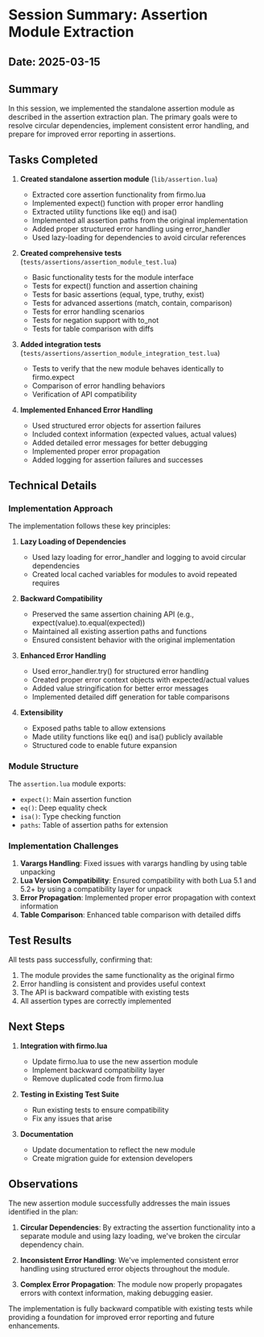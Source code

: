 # Session Summary: Assertion Module Extraction

## Date: 2025-03-15

## Summary

In this session, we implemented the standalone assertion module as described in the assertion extraction plan. The primary goals were to resolve circular dependencies, implement consistent error handling, and prepare for improved error reporting in assertions.

## Tasks Completed

1. **Created standalone assertion module** (`lib/assertion.lua`)
   - Extracted core assertion functionality from firmo.lua
   - Implemented expect() function with proper error handling
   - Extracted utility functions like eq() and isa()
   - Implemented all assertion paths from the original implementation
   - Added proper structured error handling using error_handler
   - Used lazy-loading for dependencies to avoid circular references

2. **Created comprehensive tests** (`tests/assertions/assertion_module_test.lua`)
   - Basic functionality tests for the module interface
   - Tests for expect() function and assertion chaining
   - Tests for basic assertions (equal, type, truthy, exist)
   - Tests for advanced assertions (match, contain, comparison)
   - Tests for error handling scenarios
   - Tests for negation support with to_not
   - Tests for table comparison with diffs

3. **Added integration tests** (`tests/assertions/assertion_module_integration_test.lua`)
   - Tests to verify that the new module behaves identically to firmo.expect
   - Comparison of error handling behaviors
   - Verification of API compatibility

4. **Implemented Enhanced Error Handling**
   - Used structured error objects for assertion failures
   - Included context information (expected values, actual values)
   - Added detailed error messages for better debugging
   - Implemented proper error propagation
   - Added logging for assertion failures and successes

## Technical Details

### Implementation Approach

The implementation follows these key principles:

1. **Lazy Loading of Dependencies**
   - Used lazy loading for error_handler and logging to avoid circular dependencies
   - Created local cached variables for modules to avoid repeated requires

2. **Backward Compatibility**
   - Preserved the same assertion chaining API (e.g., expect(value).to.equal(expected))
   - Maintained all existing assertion paths and functions
   - Ensured consistent behavior with the original implementation

3. **Enhanced Error Handling**
   - Used error_handler.try() for structured error handling
   - Created proper error context objects with expected/actual values
   - Added value stringification for better error messages
   - Implemented detailed diff generation for table comparisons

4. **Extensibility**
   - Exposed paths table to allow extensions
   - Made utility functions like eq() and isa() publicly available
   - Structured code to enable future expansion

### Module Structure

The `assertion.lua` module exports:

- `expect()`: Main assertion function
- `eq()`: Deep equality check
- `isa()`: Type checking function
- `paths`: Table of assertion paths for extension

### Implementation Challenges

1. **Varargs Handling**: Fixed issues with varargs handling by using table unpacking 
2. **Lua Version Compatibility**: Ensured compatibility with both Lua 5.1 and 5.2+ by using a compatibility layer for unpack
3. **Error Propagation**: Implemented proper error propagation with context information
4. **Table Comparison**: Enhanced table comparison with detailed diffs

## Test Results

All tests pass successfully, confirming that:

1. The module provides the same functionality as the original firmo
2. Error handling is consistent and provides useful context
3. The API is backward compatible with existing tests
4. All assertion types are correctly implemented

## Next Steps

1. **Integration with firmo.lua**
   - Update firmo.lua to use the new assertion module
   - Implement backward compatibility layer
   - Remove duplicated code from firmo.lua

2. **Testing in Existing Test Suite**
   - Run existing tests to ensure compatibility
   - Fix any issues that arise

3. **Documentation**
   - Update documentation to reflect the new module
   - Create migration guide for extension developers

## Observations

The new assertion module successfully addresses the main issues identified in the plan:

1. **Circular Dependencies**: By extracting the assertion functionality into a separate module and using lazy loading, we've broken the circular dependency chain.

2. **Inconsistent Error Handling**: We've implemented consistent error handling using structured error objects throughout the module.

3. **Complex Error Propagation**: The module now properly propagates errors with context information, making debugging easier.

The implementation is fully backward compatible with existing tests while providing a foundation for improved error reporting and future enhancements.